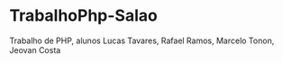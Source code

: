 # TrabalhoPhp-Salao
Trabalho de PHP, alunos Lucas Tavares, Rafael Ramos, Marcelo Tonon, Jeovan Costa
